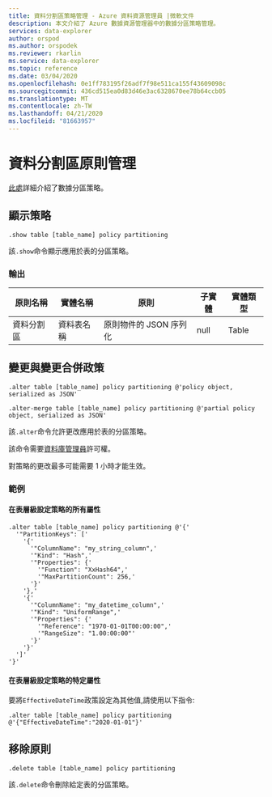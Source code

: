 ```yaml
---
title: 資料分割區策略管理 - Azure 資料資源管理員 |微軟文件
description: 本文介紹了 Azure 數據資源管理器中的數據分區策略管理。
services: data-explorer
author: orspod
ms.author: orspodek
ms.reviewer: rkarlin
ms.service: data-explorer
ms.topic: reference
ms.date: 03/04/2020
ms.openlocfilehash: 0e1ff783195f26adf7f98e511ca155f43609098c
ms.sourcegitcommit: 436cd515ea0d83d46e3ac6328670ee78b64ccb05
ms.translationtype: MT
ms.contentlocale: zh-TW
ms.lasthandoff: 04/21/2020
ms.locfileid: "81663957"
---
```

# <a name="data-partitioning-policy-management"></a>資料分割區原則管理

[此處](../management/partitioningpolicy.md)詳細介紹了數據分區策略。

## <a name="show-policy"></a>顯示策略

```kusto
.show table [table_name] policy partitioning
```

該`.show`命令顯示應用於表的分區策略。

### <a name="output"></a>輸出

|原則名稱 | 實體名稱 | 原則 | 子實體 | 實體類型
|---|---|---|---|---
|資料分割區 | 資料表名稱 | 原則物件的 JSON 序列化 | null | Table

## <a name="alter-and-alter-merge-policy"></a>變更與變更合併政策

```kusto
.alter table [table_name] policy partitioning @'policy object, serialized as JSON'

.alter-merge table [table_name] policy partitioning @'partial policy object, serialized as JSON'
```

該`.alter`命令允許更改應用於表的分區策略。

該命令需要[資料庫管理員](access-control/role-based-authorization.md)許可權。

對策略的更改最多可能需要 1 小時才能生效。

### <a name="examples"></a>範例

#### <a name="setting-all-properties-of-the-policy-explicitly-at-table-level"></a>在表層級設定策略的所有屬性

```kusto
.alter table [table_name] policy partitioning @'{'
  '"PartitionKeys": ['
    '{'
      '"ColumnName": "my_string_column",'
      '"Kind": "Hash",'
      '"Properties": {'
        '"Function": "XxHash64",'
        '"MaxPartitionCount": 256,'
      '}'
    '},'
    '{'
      '"ColumnName": "my_datetime_column",'
      '"Kind": "UniformRange",'
      '"Properties": {'
        '"Reference": "1970-01-01T00:00:00",'
        '"RangeSize": "1.00:00:00"'
      '}'
    '}'
  ']'
'}'
```

#### <a name="setting-a-specific-property-of-the-policy-explicitly-at-table-level"></a>在表層級設定策略的特定屬性

要將`EffectiveDateTime`政策設定為其他值,請使用以下指令:

```kusto
.alter table [table_name] policy partitioning @'{"EffectiveDateTime":"2020-01-01"}'
```

## <a name="delete-policy"></a>移除原則

```kusto
.delete table [table_name] policy partitioning
```

該`.delete`命令刪除給定表的分區策略。
